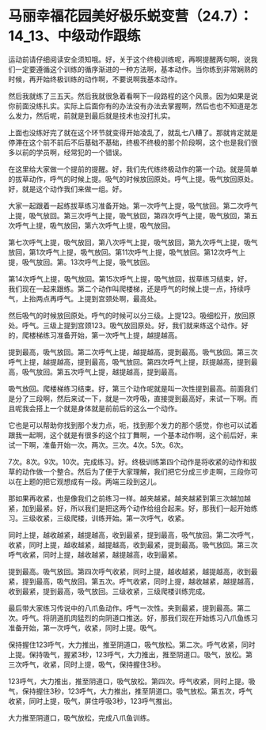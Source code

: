 # 马丽幸福花园美好极乐蜕变营（24.7）：14_13、中级动作跟练

运动前请仔细阅读安全须知哦。好，关于这个终极训练呢，再啊提醒两句啊，说我们一定要遵循这个训练的循序渐进的一种方法啊，基本动作。当你练到非常娴熟的时候，再开始终极训练的动作啊，不要说啊我基本动作。

然后我就练了三五天。然后我就很急着看啊下一段路程的这个风景。因为如果是说你前面没练扎实。实际上后面你有的办法没有办法去掌握啊，然后也也不知道是怎么发力，然后呢，前就是到最后就是技术也没打扎实。

上面也没练好完了就在这个环节就变得开始凌乱了，就乱七八糟了。那就肯定就是停滞在这个前不前后不后基础不基础，终极不终极的那个阶段啊，这个也是我们很多以前的学员啊，经常犯的一个错误。

在这里给大家做一个提前的提醒。好，我们先代练终极动作的第一个动。就是简单的拔草动作，呼气的时候上提。吸气的时候放回原处。呼气上提。吸气放回原处。好，就是这个动作我们来做一组。好。

大家一起跟着一起练拔草练习准备开始。第一次呼气上提，吸气放回。第二次呼气上提，吸气放回。第三次呼气上提，吸气放回，第四次呼气上提，吸气放回，第五次呼气上提，吸气放回，第六次呼气上提，吸气放回。

第七次呼气上提，吸气放回，第八次呼气上提，吸气放回，第九次呼气上提，吸气放回，第1次呼气上提，吸气放回。第11次呼气上提，吸气放回。第12次呼气上提，吸气放回。第。13次呼气上提，吸气放回。

第14次呼气上提，吸气放回。第15次呼气上提，吸气放回，拔草练习结束，好，我们现在一起来跟练。第二个动作叫爬楼梯，还是呼气的时候上提一点，持续呼气，上抬两点再呼气。上提到宫颈处啊，最高处。

然后吸气的时候放回原处。呼气的时候可以分三级。上提123。吸细松开，放回原处。呼气。三级上提到宫颈123。吸气放回原处。好，我们就来练这个动作。好的，爬楼梯练习准备开始，第一次呼气上提，越提越高。

提到最高，吸气放回。第二次呼气上提，越提越高，提到最高。吸气放回。第三次呼气上提，越提越高，提到最高，吸气放回。第四次呼气上提，跃提越高，提到最高，吸气放回。第五次呼气上提，越提越高，提到最高。

吸气放回。爬楼梯练习结束。好，第三个动作呢就是叫一次性提到最高。前面我们是分了三段啊，然后来试一下，就是一次呼吸，直接提到最高好，来试一下啊。而且呢我会搭上一个就是身体就是前前后的这么一个动作。

它也是可以帮助你找到那个发力点，呃，找到那个发力的那个感觉，你也可以试着跟我一起啊，这个就是有很多的这个拉丁舞啊，一个基本动作啊，这个前后好，来试一下啊，准备开始一次。两次。三次。4次。5次。6次。

7次。8次。9次。10次。完成练习。好。终极训练第四个动作是将收紧的动作和拔草的动作做一个整合。然后为了便于大家理解，我们把它分成三步走啊，三段你可以在上题的把它观想成有一段。两端三段到这儿。

那如果再收紧，也是像我们之前练习一样。越夹越紧。越夹越紧到第三次越加越紧，加到最紧。好，所以我们是把这两个动作给组合起来。好，那我们一起开始练习。三级收紧，三级爬楼，训练开始。第一次呼气，收紧。

同时上提，越收越紧，越提越高，收到最紧，提到最高，吸气放回。第二次呼气，收紧，同时上提，越收越紧，越提越高，收到最紧，提到最高。吸气放回。第三次呼气收紧，同时上提，越收越紧，越提越高，收到最紧。

提到最高。吸气放回。第四次呼气收紧，同时上提，越收越紧，越提越高，收到最紧，提到最高，吸气放回。第五次。呼气收紧，同时上提，越收越紧，越提越高，收到最紧，提到最高，吸气放回。三级收紧，三级爬楼训练完成。

最后带大家练习传说中的八爪鱼动作。呼气一次性。夹到最紧，提到最高。第二次。呼气。将阴道肌肉猛烈的向阴道口推送。好，那我们现在开始练习八爪鱼练习准备开始，第一次呼气，收紧，同时上提。吸气。

保持握住123呼气，大力推出，推至阴道口，吸气放松。第二次。呼气收紧，同时上提。保持吸气，握紧3秒，123呼气，大力推出，推至阴道口。吸气，放松。第三次呼气，收紧，同时上提，吸气，保持握住3秒。

123呼气，大力推出，推至阴道口，吸气放松。第四次。呼气收紧，同时上提。吸气，保持握住3秒，123呼气，大力推出，推至阴道口。吸气放松。第五次，呼气收紧，同时上提，吸气，屏住呼吸3秒，123呼气推出。

大力推至阴道口，吸气放松，完成八爪鱼训练。
